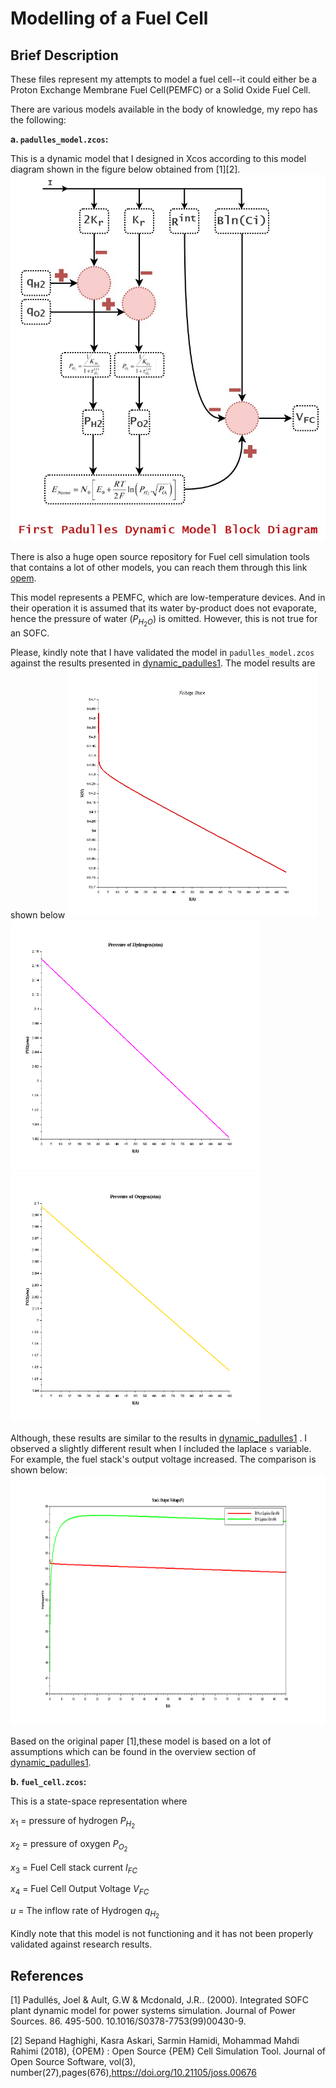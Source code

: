 # Modelling of a Fuel Cell

## Brief Description
These files represent my attempts to model a fuel cell--it could either be a Proton Exchange Membrane Fuel Cell(PEMFC) or a Solid Oxide Fuel Cell.

There are various models available in the body of knowledge, my repo has the following:

**a. `padulles_model.zcos`:** 

This is a dynamic model that I designed in Xcos according to this model diagram shown in the figure below obtained from [1][2].![padulles1](Figures/fig_padulles1.png)

There is also a huge open source repository for Fuel cell simulation tools that contains a lot of other models, you can reach them through this link [opem](https://github.com/ECSIM/opem).

This model represents a PEMFC, which are low-temperature devices. And in their operation it is assumed that its water by-product does not evaporate, hence the pressure of water ($P_{H_2O}$) is omitted. However, this is not true for an SOFC.

Please, kindly note that I have validated the model in `padulles_model.zcos` against the results presented in [dynamic_padulles1](https://www.ecsim.ir/opem/doc/Dynamic/Padulles1.html). The model results are shown below
<img src="/Figures/padulles1_outputvoltage.png " width="400" height="400">
<img src="/Figures/padulles1_Ph2.png " width="400" height="400">
<img src="/Figures/padulles1_Po2.png " width="400" height="400">

Although, these results are similar to the results in [dynamic_padulles1](https://www.ecsim.ir/opem/doc/Dynamic/Padulles1.html) . I observed a slightly different result when I included the laplace `s` variable. For example, the fuel stack's output voltage increased. The comparison is shown below:
<img src="/Figures/padulles1_sdomain_time.png " width="700" height="400">

Based on the original paper [1],these model is based on a lot of assumptions which can be found in the overview section of [dynamic_padulles1](https://www.ecsim.ir/opem/doc/Dynamic/Padulles1.html).

**b. `fuel_cell.zcos`:**

This is a state-space representation where

$x_1$ = pressure of hydrogen $P_{H_2}$

$x_2$ = pressure of oxygen $P_{O_2}$

$x_3$ = Fuel Cell stack current $I_{FC}$

$x_4$ = Fuel Cell Output Voltage $V_{FC}$

$u$ = The inflow rate of Hydrogen $q_{H_2}$

Kindly note that this model is not functioning and it has not been properly validated against research results.

## References
[1] Padullés, Joel & Ault, G.W & Mcdonald, J.R.. (2000). Integrated SOFC plant dynamic model for power systems simulation. Journal of Power Sources. 86. 495-500. 10.1016/S0378-7753(99)00430-9. 

[2] Sepand Haghighi, Kasra Askari, Sarmin Hamidi, Mohammad Mahdi Rahimi (2018), {OPEM} : Open Source {PEM} Cell Simulation Tool. Journal of Open Source Software, vol(3), number(27),pages(676),https://doi.org/10.21105/joss.00676
